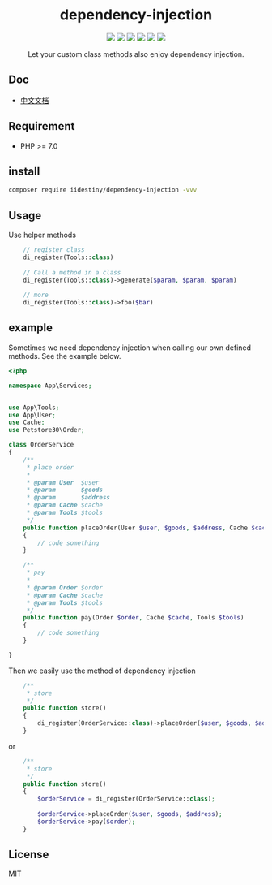 <h1 align="center"> dependency-injection </h1>
<p align=center>
<a href="https://github.com/iiDestiny/dependency-injection"><img src="https://travis-ci.org/iiDestiny/dependency-injection.svg?branch=master"></a>
<a href="https://github.com/iiDestiny/dependency-injection"><img src="https://poser.pugx.org/iidestiny/dependency-injection/v/stable"></a>
<a href="https://github.com/iiDestiny/dependency-injection"><img src="https://poser.pugx.org/iidestiny/dependency-injection/downloads"></a>
<a href="https://github.com/iiDestiny/dependency-injection"><img src="https://poser.pugx.org/iidestiny/dependency-injection/v/unstable"></a>
<a href="https://github.com/iiDestiny/dependency-injection"><img src="https://badges.frapsoft.com/os/v1/open-source.svg?v=103"></a>
<a href="https://github.com/iiDestiny/dependency-injection"><img src="https://poser.pugx.org/iidestiny/dependency-injection/license"></a>
</p>
<p align="center"> Let your custom class methods also enjoy dependency injection.</p>

## Doc

- [中文文档](https://github.com/iiDestiny/dependency-injection/blob/master/Zh-README.md)

## Requirement

- PHP >= 7.0

## install

```bash
composer require iidestiny/dependency-injection -vvv
```

## Usage

Use helper methods

```php
    // register class
    di_register(Tools::class)
    
    // Call a method in a class
    di_register(Tools::class)->generate($param, $param, $param)
    
    // more
    di_register(Tools::class)->foo($bar)
```

## example
Sometimes we need dependency injection when calling our own defined methods. See the example below.

```php
<?php

namespace App\Services;


use App\Tools;
use App\User;
use Cache;
use Petstore30\Order;

class OrderService
{
    /**
     * place order
     *
     * @param User  $user
     * @param       $goods
     * @param       $address
     * @param Cache $cache
     * @param Tools $tools
     */
    public function placeOrder(User $user, $goods, $address, Cache $cache, Tools $tools)
    {
        // code something
    }

    /**
     * pay
     *
     * @param Order $order
     * @param Cache $cache
     * @param Tools $tools
     */
    public function pay(Order $order, Cache $cache, Tools $tools)
    {
        // code something
    }

}

```

Then we easily use the method of dependency injection

```php
    /**
     * store
     */
    public function store()
    {
        di_register(OrderService::class)->placeOrder($user, $goods, $address);
    }
```

or

```php
    /**
     * store
     */
    public function store()
    {
        $orderService = di_register(OrderService::class);
        
        $orderService->placeOrder($user, $goods, $address);
        $orderService->pay($order);
    }
```

## License

MIT